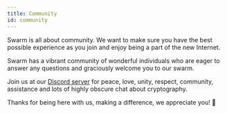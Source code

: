 ```yaml
---
title: Community
id: community
---
```


Swarm is all about community. We want to make sure you have the best
possible experience as you join and enjoy being a part of the new
Internet.

Swarm has a vibrant community of wonderful individuals who are eager
to answer any questions and graciously welcome you to our swarm.

Join us at our [Discord server](https://discord.gg/wdghaQsGq5) for peace, love, unity, respect, community, assistance and lots of highly obscure chat about cryptography.

Thanks for being here with us, making a difference, we appreciate you! 🧡